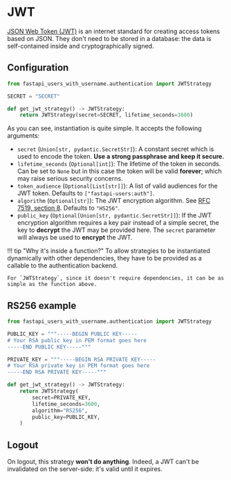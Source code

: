 # JWT

[JSON Web Token (JWT)](https://jwt.io/introduction) is an internet standard for creating access tokens based on JSON. They don't need to be stored in a database: the data is self-contained inside and cryptographically signed.

## Configuration

```py
from fastapi_users_with_username.authentication import JWTStrategy

SECRET = "SECRET"

def get_jwt_strategy() -> JWTStrategy:
    return JWTStrategy(secret=SECRET, lifetime_seconds=3600)
```

As you can see, instantiation is quite simple. It accepts the following arguments:

- `secret` (`Union[str, pydantic.SecretStr]`): A constant secret which is used to encode the token. **Use a strong passphrase and keep it secure.**
- `lifetime_seconds` (`Optional[int]`): The lifetime of the token in seconds. Can be set to `None` but in this case the token will be valid **forever**; which may raise serious security concerns.
- `token_audience` (`Optional[List[str]]`): A list of valid audiences for the JWT token. Defaults to `["fastapi-users:auth"]`.
- `algorithm` (`Optional[str]`): The JWT encryption algorithm. See [RFC 7519, section 8](https://datatracker.ietf.org/doc/html/rfc7519#section-8). Defaults to `"HS256"`.
- `public_key` (`Optional[Union[str, pydantic.SecretStr]]`): If the JWT encryption algorithm requires a key pair instead of a simple secret, the key to **decrypt** the JWT may be provided here. The `secret` parameter will always be used to **encrypt** the JWT.

!!! tip "Why it's inside a function?"
    To allow strategies to be instantiated dynamically with other dependencies, they have to be provided as a callable to the authentication backend.

    For `JWTStrategy`, since it doesn't require dependencies, it can be as simple as the function above.

## RS256 example

```py
from fastapi_users_with_username.authentication import JWTStrategy

PUBLIC_KEY = """-----BEGIN PUBLIC KEY-----
# Your RSA public key in PEM format goes here
-----END PUBLIC KEY-----"""

PRIVATE_KEY = """-----BEGIN RSA PRIVATE KEY-----
# Your RSA private key in PEM format goes here
-----END RSA PRIVATE KEY-----"""

def get_jwt_strategy() -> JWTStrategy:
    return JWTStrategy(
        secret=PRIVATE_KEY, 
        lifetime_seconds=3600,
        algorithm="RS256",
        public_key=PUBLIC_KEY,
    )
```

## Logout

On logout, this strategy **won't do anything**. Indeed, a JWT can't be invalidated on the server-side: it's valid until it expires.
